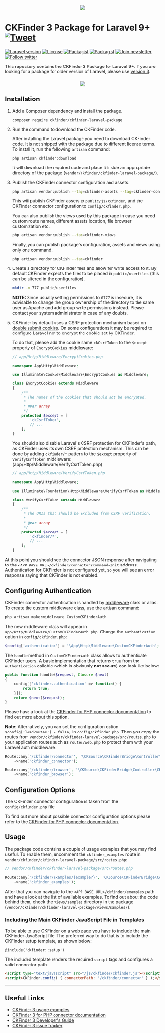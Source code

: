 <h3 align="center"><img src="https://user-images.githubusercontent.com/803299/42567830-6b6d3ad6-850b-11e8-9151-43021c92d8b7.png"></h3>

# CKFinder 3 Package for Laravel 9+ [![Tweet](https://img.shields.io/twitter/url/http/shields.io.svg?style=social)](https://twitter.com/intent/tweet?text=Check%20out%20CKFinder%20package%20for%20Laravel%20&url=https://github.com/ckfinder/ckfinder-laravel-package)

[![Laravel version](https://img.shields.io/badge/Laravel-9+-green.svg)]()
[![License](https://img.shields.io/badge/license-MIT-blue.svg)](https://opensource.org/licenses/MIT)
[![Packagist](https://img.shields.io/packagist/v/ckfinder/ckfinder-laravel-package.svg)](https://packagist.org/packages/ckfinder/ckfinder-laravel-package)
[![Packagist](https://img.shields.io/packagist/dt/ckfinder/ckfinder-laravel-package.svg)](https://packagist.org/packages/ckfinder/ckfinder-laravel-package)
[![Join newsletter](https://img.shields.io/badge/join-newsletter-00cc99.svg)](http://eepurl.com/c3zRPr)
[![Follow twitter](https://img.shields.io/badge/follow-twitter-00cc99.svg)](https://twitter.com/ckeditor)

This repository contains the CKFinder 3 Package for Laravel 9+. If you are looking for a package for older version of Laravel, please use [version 3](https://github.com/ckfinder/ckfinder-laravel-package/tree/v3.x.x).

<h3 align="center"><a href="https://ckeditor.com/docs/ckfinder/demo/ckfinder3/samples/widget.html"><img src="https://user-images.githubusercontent.com/803299/42693315-18717aae-86af-11e8-863a-74070edb3912.png"></a></h3>

## Installation

1. Add a Composer dependency and install the package.

    ```bash
    composer require ckfinder/ckfinder-laravel-package
    ```

2. Run the command to download the CKFinder code.

    After installing the Laravel package you need to download CKFinder code. It is not shipped with the package due to different license terms. To install it, run the following `artisan` command:

    ```bash
    php artisan ckfinder:download
    ```

    It will download the required code and place it inside an appropriate directory of the package (`vendor/ckfinder/ckfinder-laravel-package/`).

3. Publish the CKFinder connector configuration and assets.

    ```bash
    php artisan vendor:publish --tag=ckfinder-assets --tag=ckfinder-config
    ```

    This will publish CKFinder assets to `public/js/ckfinder`, and the CKFinder connector configuration to `config/ckfinder.php`.
    
    You can also publish the views used by this package in case you need custom route names, different assets location, file browser customization etc.
    
    ```bash
    php artisan vendor:publish --tag=ckfinder-views
    ```
    
    Finally, you can publish package's configuration, assets and views using only one command.
    
    ```bash
    php artisan vendor:publish --tag=ckfinder
    ```

4. Create a directory for CKFinder files and allow for write access to it. By default CKFinder expects the files to be placed in `public/userfiles` (this can be altered in the configuration).

    ```bash
    mkdir -m 777 public/userfiles
    ```

    **NOTE:** Since usually setting permissions to `0777` is insecure, it is advisable to change the group ownership of the directory to the same user as Apache and add group write permissions instead. Please contact your system administrator in case of any doubts.

5. CKFinder by default uses a CSRF protection mechanism based on [double submit cookies](https://cheatsheetseries.owasp.org/cheatsheets/Cross-Site_Request_Forgery_Prevention_Cheat_Sheet.html#double-submit-cookie). On some configurations it may be required to configure Laravel not to encrypt the cookie set by CKFinder.

   To do that, please add the cookie name `ckCsrfToken` to the `$except` property of `EncryptCookies` middleware:

   ```php
   // app/Http/Middleware/EncryptCookies.php

   namespace App\Http\Middleware;

   use Illuminate\Cookie\Middleware\EncryptCookies as Middleware;

   class EncryptCookies extends Middleware
   {
       /**
        * The names of the cookies that should not be encrypted.
        *
        * @var array
        */
       protected $except = [
           'ckCsrfToken',
           // ...
       ];
   }
   ```

   You should also disable Laravel's CSRF protection for CKFinder's path, as CKFinder uses its own CSRF protection mechanism. This can be done by adding `ckfinder/*` pattern to the `$except` property of `VerifyCsrfToken` middleware:
   (app/Http/Middleware/VerifyCsrfToken.php)

    ```php
    // app/Http/Middleware/VerifyCsrfToken.php

    namespace App\Http\Middleware;

    use Illuminate\Foundation\Http\Middleware\VerifyCsrfToken as Middleware;

    class VerifyCsrfToken extends Middleware
    {
        /**
         * The URIs that should be excluded from CSRF verification.
         *
         * @var array
         */
        protected $except = [
            'ckfinder/*',
            // ...
        ];
    }
    ```

At this point you should see the connector JSON response after navigating to the `<APP BASE URL>/ckfinder/connector?command=Init` address.
Authentication for CKFinder is not configured yet, so you will see an error response saying that CKFinder is not enabled.

## Configuring Authentication

CKFinder connector authentication is handled by [middleware](https://laravel.com/docs/5.8/middleware) class or alias. To create the custom middleware class, use the artisan command:

```bash
php artisan make:middleware CustomCKFinderAuth
```

The new middleware class will appear in `app/Http/Middleware/CustomCKFinderAuth.php`. Change the `authentication` option in `config/ckfinder.php`:

```php
$config['authentication'] = '\App\Http\Middleware\CustomCKFinderAuth';
```

The `handle` method in `CustomCKFinderAuth` class allows to authenticate CKFinder users. A basic implementation that returns `true` from the `authentication` callable (which is obviously **not secure**) can look like below:

```php
public function handle($request, Closure $next)
{
    config(['ckfinder.authentication' => function() {
        return true;
    }]);
    return $next($request);
}
```

Please have a look at the [CKFinder for PHP connector documentation](https://ckeditor.com/docs/ckfinder/ckfinder3-php/configuration.html#configuration_options_authentication) to find out
more about this option.

**Note**:
Alternatively, you can set the configuration option `$config['loadRoutes'] = false;` in `config/ckfinder.php`. Then you copy the routes from `vendor/ckfinder/ckfinder-laravel-package/src/routes.php` to your application routes such as ```routes/web.php``` to protect them with your Laravel auth middleware. 

```php
Route::any('/ckfinder/connector', '\CKSource\CKFinderBridge\Controller\CKFinderController@requestAction')
    ->name('ckfinder_connector');

Route::any('/ckfinder/browser', '\CKSource\CKFinderBridge\Controller\CKFinderController@browserAction')
    ->name('ckfinder_browser');
```

## Configuration Options

The CKFinder connector configuration is taken from the `config/ckfinder.php` file.

To find out more about possible connector configuration options please refer to the [CKFinder for PHP connector documentation](https://ckeditor.com/docs/ckfinder/ckfinder3-php/configuration.html).

## Usage

The package code contains a couple of usage examples that you may find useful. To enable them, uncomment the `ckfinder_examples`
route in `vendor/ckfinder/ckfinder-laravel-package/src/routes.php`:

```php
// vendor/ckfinder/ckfinder-laravel-package/src/routes.php

Route::any('/ckfinder/examples/{example?}', 'CKSource\CKFinderBridge\Controller\CKFinderController@examplesAction')
    ->name('ckfinder_examples');
```

After that you can navigate to the `<APP BASE URL>/ckfinder/examples` path and have a look at the list of available examples.
To find out about the code behind them, check the `views/samples` directory in the package (`vendor/ckfinder/ckfinder-laravel-package/views/samples/`).

### Including the Main CKFinder JavaScript File in Templates

To be able to use CKFinder on a web page you have to include the main CKFinder JavaScript file.
The preferred way to do that is to include the CKFinder setup template, as shown below:

```blade
@include('ckfinder::setup')
```

The included template renders the required `script` tags and configures a valid connector path.

```html
<script type="text/javascript" src="/js/ckfinder/ckfinder.js"></script>
<script>CKFinder.config( { connectorPath: '/ckfinder/connector' } );</script>
```

---

## Useful Links

 * [CKFinder 3 usage examples](https://ckeditor.com/docs/ckfinder/demo/ckfinder3/samples/widget.html)
 * [CKFinder 3 for PHP connector documentation](https://ckeditor.com/docs/ckfinder/ckfinder3-php/)
 * [CKFinder 3 Developer's Guide](https://ckeditor.com/docs/ckfinder/ckfinder3/)
 * [CKFinder 3 issue tracker](https://github.com/ckfinder/ckfinder)
